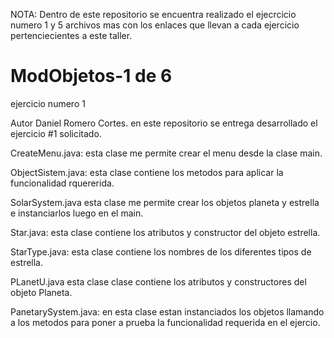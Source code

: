 NOTA: Dentro de este repositorio se encuentra realizado el ejecrcicio numero 1 y  5 archivos mas con los enlaces que llevan a cada ejercicio pertenciecientes a este taller.


# ModObjetos-1 de 6
ejercicio numero 1

Autor Daniel Romero Cortes. en este repositorio se entrega desarrollado el ejercicio #1 solicitado.

CreateMenu.java: esta clase me permite crear el menu desde la clase main.

ObjectSistem.java: esta clase contiene los metodos para aplicar la funcionalidad rquererida.

SolarSystem.java esta clase me permite crear los objetos planeta y estrella e instanciarlos luego en el main.

Star.java: esta clase contiene los atributos y constructor del objeto estrella.

StarType.java: esta clase contiene los nombres de los diferentes tipos de estrella.

PLanetU.java esta clase clase contiene los atributos y constructores del objeto Planeta.

PanetarySystem.java: en esta clase estan instanciados los objetos llamando a los metodos para poner a prueba la funcionalidad requerida en el ejercio.
